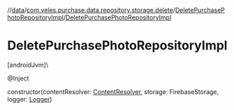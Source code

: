 //[data](../../../index.md)/[com.veles.purchase.data.repository.storage.delete](../index.md)/[DeletePurchasePhotoRepositoryImpl](index.md)/[DeletePurchasePhotoRepositoryImpl](-delete-purchase-photo-repository-impl.md)

# DeletePurchasePhotoRepositoryImpl

[androidJvm]\

@Inject

constructor(contentResolver: [ContentResolver](https://developer.android.com/reference/kotlin/android/content/ContentResolver.html), storage: FirebaseStorage, logger: [Logger](../../../../domain/domain/com.veles.purchase.domain.core.loger/-logger/index.md))
